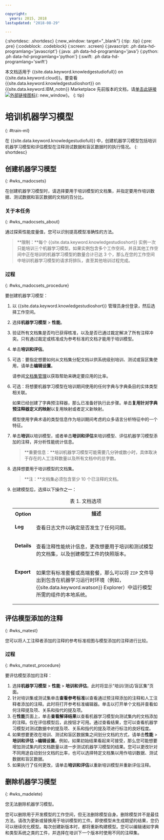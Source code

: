 ```yaml
---

copyright:
  years: 2015, 2018
lastupdated: "2018-08-29"

---
```


{:shortdesc: .shortdesc}
{:new_window: target="_blank"}
{:tip: .tip}
{:pre: .pre}
{:codeblock: .codeblock}
{:screen: .screen}
{:javascript: .ph data-hd-programlang='javascript'}
{:java: .ph data-hd-programlang='java'}
{:python: .ph data-hd-programlang='python'}
{:swift: .ph data-hd-programlang='swift'}

本文档适用于 {{site.data.keyword.knowledgestudiofull}} on {{site.data.keyword.cloud}}。要查看 {{site.data.keyword.knowledgestudioshort}} on {{site.data.keyword.IBM_notm}} Marketplace 先前版本的文档，请[单击此链接 ![外部链接图标](../../icons/launch-glyph.svg "外部链接图标")](https://{DomainName}/docs/services/knowledge-studio/train-ml.html){: new_window}。
{: tip}

# 培训机器学习模型
{: #train-ml}

在 {{site.data.keyword.knowledgestudiofull}} 中，创建机器学习模型包括培训机器学习模型和评估模型在注释测试数据和盲区数据时的执行情况。
{: shortdesc}

## 创建机器学习模型
{: #wks_madocsets}

在创建机器学习模型时，请选择要用于培训模型的文档集，并指定要用作培训数据、测试数据和盲区数据的文档的百分比。

### 关于本任务
{: #wks_madocsets_about}

通过探索性能度量值，您可以识别提高模型准确性的方法。

> **限制：**每个 {{site.data.keyword.knowledgestudioshort}} 实例一次只能培训三个机器学习模型。如果实例包含多个工作空间，并且其他工作空间中正在培训的机器学习模型的数量合计已达 3 个，那么在您的工作空间中培训机器学习模型的请求将排队，直至其他培训过程完成。

### 过程
{: #wks_madocsets_procedure}

要创建机器学习模型：

1. 以 {{site.data.keyword.knowledgestudioshort}} 管理员身份登录，然后选择工作空间。
1. 选择**机器学习模型** > **性能**。
1. 验证所有文档集是否均已获得核准，以及是否已通过裁定解决了所有注释冲突。只有通过裁定或核准成为参考标准的文档才能用于培训模型。
1. 单击**培训和评估**。
1. 可选：要指定想要如何从文档集分配文档以供系统级别培训、测试或盲区集使用，请单击**编辑设置**。

    请参阅[文档集管理](/docs/services/watson-knowledge-studio/improve-ml.html#wks_mamanagedata)以获取帮助来确定要应用的比率。

1. 可选：将想要机器学习模型在培训期间使用的任何字典与字典条目的实体类型相关联。

    如果已经创建了字典预注释器，那么已准备好执行此步骤。单击**复用针对字典预注释器定义的映射**以复用映射或者定义新映射。

    模型使用字典术语的类型信息作为培训期间考虑的众多语言分析特征中的一个特征。

1. 单击**培训**以培训模型，或者单击**培训和评估**来培训模型、评估机器学习模型添加的注释，并分析性能统计信息。

    > **重要信息：**培训机器学习模型可能需要几分钟或数小时，具体取决于存在的人工注释数量以及所有文档中的总字数。

1. 选择想要用于培训模型的文档集。

    > **注：**文档集必须包含至少 10 个已注释的文档。

1. 创建模型后，选择以下操作之一：

    <table summary="此表中的每一行都描述选择的一个选项。">
      <caption>表 1. 文档选项</caption>
      <tr>
        <th style="vertical-align:bottom; text-align"left" id="d33883e137-option">Option</th>
        <th style="vertical-align:bottom; text-align"left" id="d33883e137-desc">描述</th>
      </tr>
      <tr>
        <td style="vertical-align:top; text-align"left" headers="d33883e137-option" id="d33883e139">
          <p><strong>Log</strong></p>
        </td>
        <td style="vertical-align:top; text-align"left" headers="d33883e137-desc d33883e139">
          <p>查看日志文件以确定是否发生了任何问题。</p>
        </td>
      </tr>
      <tr>
        <td style="vertical-align:top; text-align"left" headers="d33883e137-option" id="d33883e144">
          <p><strong>Details</strong></p>
        </td>
        <td style="vertical-align:top; text-align"left" headers="d33883e137-desc d33883e144">
          <p>查看注释性能统计信息，更改想要用于培训和测试模型的文档集，以及创建模型工件的快照版本。</p>
        </td>
      </tr>
      <tr>
        <td style="vertical-align:top; text-align"left" headers="d33883e137-option" id="d33883e149">
          <p><strong>Export</strong></p>
        </td>
        <td style="vertical-align:top; text-align"left" headers="d33883e137-desc d33883e149">
          <p>如果您有标准套餐或高端套餐，那么可以将 <code>ZIP</code> 文件导出到包含在机器学习运行时环境（例如，{{site.data.keyword.watson}} Explorer）中运行模型所需的组件的本地系统。</p>
        </td>
      </tr>
    </table>

## 评估模型添加的注释
{: #wks_matest}

您可以将人工注释者添加的注释的参考标准视图与模型添加的注释进行比较。

### 过程
{: #wks_matest_procedure}

要评估模型添加的注释：

1. 选择**机器学习模型** > **性能** > **培训和评估**。此时将显示“培训/测试/盲区集”页面。
1. 针对培训集或测试集单击**查看参考标准**以查看通过预注释添加的注释和人工注释者添加的注释。此时将打开参考标准编辑器。单击以打开单个文档并查看如何注释提及项、关系和指代的提及项。
1. 在**性能**页面上，单击**查看解译结果**以查看机器学习模型向测试集内的文档添加的注释。仅在评估模型后，此按钮才可用。通过查看结果，您可以查看机器学习模型对测试数据中的提及项、关系和指代的提及项进行标注的良好程度。
1. 如果想要更改在培训、测试和盲区数据集之间划分文档的方式，请单击**性能** > **培训和评估** >**编辑设置**。例如，如果初始结果看起来可接受，那么您可能想要增加测试集内的文档数量以进一步测试机器学习模型的结果。您可以更改针对不同用途自动划分文档的比率，也可以选择特定文档集以用作培训数据、测试数据和盲区数据。
1. 如果执行了任何更改，请单击**培训和评估**以重新培训模型并重新评估注释。

## 删除机器学习模型
{: #wks_madelete}

您无法删除机器学习模型。

您可以删除用于开发模型的工作空间，但无法删除模型自身。删除模型并不是最佳方法。请改为更新或替换用于培训模型的工件。即使模型未生成期望的结果，您仍可以继续优化模型。每次创建新版本时，都将重新构建模型。您可以编辑诸如字典和类型系统之类的工件，并选择在培训下一个版本时使用不同的注释集。
